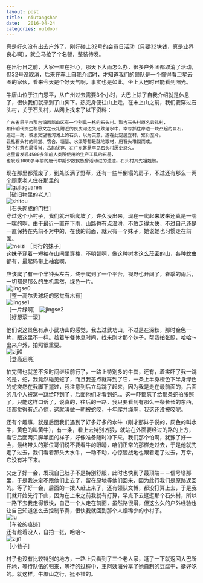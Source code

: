 ```yaml
---
layout: post
title:  niutangshan
date:   2016-04-24
categories: outdoor
---
```

真是好久没有出去户外了，刚好碰上32号的会员日活动（只要32块钱，真是业界良心啊），就立马抢了个名额，整装待发。

在出行日之前，大家一直在担心，那天下大雨怎么办，很多户外团都取消了活动，但32号没取消，后来在车上自我介绍时，才知道我们的领队是一个懂得看卫星云图的家伙，看来今天是个好天气啊，事实也是如此，坐上大巴时已能看到阳光。

牛唐山位于江门恩平，从广州过去需要3个小时，大巴上除了自我介绍就是休息了，很快我们就来到了山脚下。热完身便往山上走，在未上山之前，我们要穿过石头村，关于石头村，从网上找来了以下资料：

	广东省恩平市那吉镇西部山区有一个别具一格的石头村。那吉石头村原名云礼村，  
    相传明代贡生黎思文在云礼附近的良皮河边失足跌落水中，幸亏抓住岸边一块凸起的巨石，  
    逃过一劫，黎思文望着河滩上的石头，以为天意，遂在此定居立村，繁衍至今。  
    云礼石头村的祠堂、农舍、塘基、水渠等都是就地取材，用石头堆砌而成。  
    整个村落布局得当，古韵犹存，在广东甚是罕见石头村历史悠久。  
    这里曾发现4500多年前人类所使用的生产工具的石器，  
    也发现1000多年前的唐代中期少数民族曾活动过的遗迹。石头村其先祖姓黎。
	
现在那里都荒废了，到处长满了野草，还有一些半倒塌的房子，不过还有那么一两个顾家老人住在那里的  
![gujiaguaren](http://img.lfish.top/zip2.jpeg)  
［破旧物里的老人］  
![shitou](http://img.lfish.top/zip3.jpeg)  
［石头砌成的门柱］  
穿过这个小村子，我们就开始爬坡了，许久没出来，现在一爬起来坡来还真是一喘一喘的啊，由于最近一直在下雨，山路也有点湿滑，不敢走得太快，不过自己还是一直保持在先前不对中的，在我的前面，就只有一个妹子，她说她也习惯走在前面。  
![meizi](http://img.lfish.top/zip1.jpeg)
［同行的妹子］  
这妹子穿着一短袖在山间里穿梭，不明智啊，像这种树木这么茂密的山，各种蚊虫都有，最起码带上袖套啊。

应该爬了有一个半钟头左右，终于爬到了一个平台，视野也开阔了，春季的雨后，一切都是那么的生机盎然，绿色一片。  
![jingse0](http://img.lfish.top/zip80.jpeg)  
［整一高尔夫球场的感觉有木有］  
![jingse1](http://img.lfish.top/zip90.jpeg)  
［一片绿啊］
![jingse2](http://img.lfish.top/IMG_2675.JPG)  
［好想滚一滚］  

他们说这景色有点小武功山的感觉，我去过武功山，不过是在深秋，那时金色一片，跟这里不一样。趁着午餐休息时间，找来刚才那个妹子，帮我拍张照，哈哈～出来户外，拍照很重要。  
![ziji0](http://img.lfish.top/IMG_2666.JPG)  
［登高远眺］  

拍完照也就差不多时间继续前行了，一路上特别多的牛粪，还有，着实吓了我一跳的是，蛇，我竟然碰见蛇了，而且我差点就踩到了它，一条上半身橙色下半身绿色的蛇突然在我脚下遛过，我注意到后立马跳了起来，因为我是走在最前面的，后面的几个人被窝一跳给吓到了，后面他们才看到蛇。。这一吓都忘了给那条蛇拍张照了，只能这样口诉了，说真的，往后的一路，我只要看到有那么一条长长的东西，我都觉得有点心惊，这就叫做一朝被蛇咬，十年爬井绳啊，我这还没被咬呢。

还有个趣事，就是后面我们遇到了好多好多的水牛（刚才那妹子说的，灰色的叫水牛，黄色的叫黄牛），有一条，看上去特别凶狠，就站在外面要经过的路的上方，看它后面两只脚半屈的样子，好像准备随时冲下来，我们那个怕啊，犹豫了好一会，最终带头的那位哥们说不要看牛的眼睛，咱们正常的那样走过去，于是他就先走了过去，我们看着那头大水牛，一动不动，心惊胆战地也跟着走了过去，万幸，它没有冲下来。

又走了好一会，发现自己肚子不是特别舒服，此时也快到了最顶端－－信号塔那里，于是我决定不跟他们上去了，留在原地等他们回来，因为此行我们是原路返回的。等了好一会，后面的一拨人赶上来了，还有领队文博，都没打算上去，于是我们就开始先行下山，因为在上来之前我就有打算，早点下去逛逛那个石头村，所以一路下去我走得很快，自己一个人走在前面，虽然路很滑，但这么久的户外经验也让自己知道怎么去控制节奏，很快我就回到那个人烟稀少的小村子。  
![lu](http://img.lfish.top/IMG_2692.JPG)  
［车轮的痕迹］  
还有趁着没人，自拍一张，哈哈～  
![ziji1](http://img.lfish.top/zip0.jpeg)  
［小巷子］  

村子也没有比较特别的地方，一路上只看到了三个老人家，逛了一下就返回大巴所在地，等待队伍的归来，等待的过程中，王阿姨海分享了她自制的豆腐干，挺好吃的。就这样，牛塘山之行，挺不错的。
